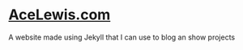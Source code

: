 # [AceLewis.com](https://AceLewis.com)
A website made using Jekyll that I can use to blog an show projects
